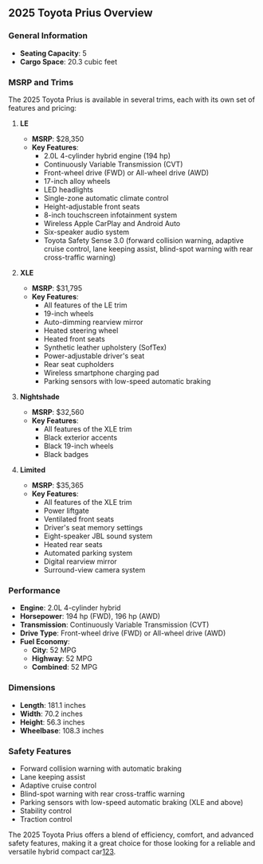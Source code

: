 ## 2025 Toyota Prius Overview

### General Information
- **Seating Capacity**: 5
- **Cargo Space**: 20.3 cubic feet

### MSRP and Trims
The 2025 Toyota Prius is available in several trims, each with its own set of features and pricing:

1. **LE**
   - **MSRP**: $28,350
   - **Key Features**:
     - 2.0L 4-cylinder hybrid engine (194 hp)
     - Continuously Variable Transmission (CVT)
     - Front-wheel drive (FWD) or All-wheel drive (AWD)
     - 17-inch alloy wheels
     - LED headlights
     - Single-zone automatic climate control
     - Height-adjustable front seats
     - 8-inch touchscreen infotainment system
     - Wireless Apple CarPlay and Android Auto
     - Six-speaker audio system
     - Toyota Safety Sense 3.0 (forward collision warning, adaptive cruise control, lane keeping assist, blind-spot warning with rear cross-traffic warning)

2. **XLE**
   - **MSRP**: $31,795
   - **Key Features**:
     - All features of the LE trim
     - 19-inch wheels
     - Auto-dimming rearview mirror
     - Heated steering wheel
     - Heated front seats
     - Synthetic leather upholstery (SofTex)
     - Power-adjustable driver's seat
     - Rear seat cupholders
     - Wireless smartphone charging pad
     - Parking sensors with low-speed automatic braking

3. **Nightshade**
   - **MSRP**: $32,560
   - **Key Features**:
     - All features of the XLE trim
     - Black exterior accents
     - Black 19-inch wheels
     - Black badges

4. **Limited**
   - **MSRP**: $35,365
   - **Key Features**:
     - All features of the XLE trim
     - Power liftgate
     - Ventilated front seats
     - Driver's seat memory settings
     - Eight-speaker JBL sound system
     - Heated rear seats
     - Automated parking system
     - Digital rearview mirror
     - Surround-view camera system

### Performance
- **Engine**: 2.0L 4-cylinder hybrid
- **Horsepower**: 194 hp (FWD), 196 hp (AWD)
- **Transmission**: Continuously Variable Transmission (CVT)
- **Drive Type**: Front-wheel drive (FWD) or All-wheel drive (AWD)
- **Fuel Economy**: 
  - **City**: 52 MPG
  - **Highway**: 52 MPG
  - **Combined**: 52 MPG

### Dimensions
- **Length**: 181.1 inches
- **Width**: 70.2 inches
- **Height**: 56.3 inches
- **Wheelbase**: 108.3 inches

### Safety Features
- Forward collision warning with automatic braking
- Lane keeping assist
- Adaptive cruise control
- Blind-spot warning with rear cross-traffic warning
- Parking sensors with low-speed automatic braking (XLE and above)
- Stability control
- Traction control

The 2025 Toyota Prius offers a blend of efficiency, comfort, and advanced safety features, making it a great choice for those looking for a reliable and versatile hybrid compact car[1](https://www.edmunds.com/toyota/prius/2025/trims/)[2](https://www.cars.com/research/toyota-prius-2025/trims/)[3](https://www.toyota.com/prius/section/features/).